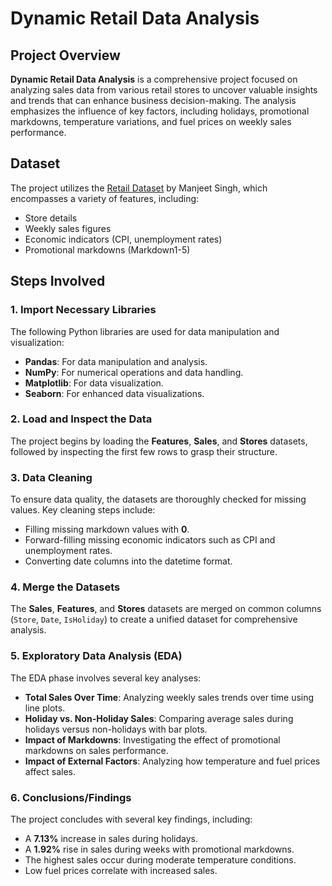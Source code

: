 # Dynamic Retail Data Analysis

## Project Overview
**Dynamic Retail Data Analysis** is a comprehensive project focused on analyzing sales data from various retail stores to uncover valuable insights and trends that can enhance business decision-making. The analysis emphasizes the influence of key factors, including holidays, promotional markdowns, temperature variations, and fuel prices on weekly sales performance.

## Dataset
The project utilizes the [Retail Dataset](https://www.kaggle.com/datasets/manjeetsingh/retaildataset) by Manjeet Singh, which encompasses a variety of features, including:

- Store details
- Weekly sales figures
- Economic indicators (CPI, unemployment rates)
- Promotional markdowns (Markdown1-5)

## Steps Involved

### 1. Import Necessary Libraries
The following Python libraries are used for data manipulation and visualization:
- **Pandas**: For data manipulation and analysis.
- **NumPy**: For numerical operations and data handling.
- **Matplotlib**: For data visualization.
- **Seaborn**: For enhanced data visualizations.

### 2. Load and Inspect the Data
The project begins by loading the **Features**, **Sales**, and **Stores** datasets, followed by inspecting the first few rows to grasp their structure.

### 3. Data Cleaning
To ensure data quality, the datasets are thoroughly checked for missing values. Key cleaning steps include:
- Filling missing markdown values with **0**.
- Forward-filling missing economic indicators such as CPI and unemployment rates.
- Converting date columns into the datetime format.

### 4. Merge the Datasets
The **Sales**, **Features**, and **Stores** datasets are merged on common columns (`Store`, `Date`, `IsHoliday`) to create a unified dataset for comprehensive analysis.

### 5. Exploratory Data Analysis (EDA)
The EDA phase involves several key analyses:
- **Total Sales Over Time**: Analyzing weekly sales trends over time using line plots.
- **Holiday vs. Non-Holiday Sales**: Comparing average sales during holidays versus non-holidays with bar plots.
- **Impact of Markdowns**: Investigating the effect of promotional markdowns on sales performance.
- **Impact of External Factors**: Analyzing how temperature and fuel prices affect sales.

### 6. Conclusions/Findings
The project concludes with several key findings, including:
- A **7.13%** increase in sales during holidays.
- A **1.92%** rise in sales during weeks with promotional markdowns.
- The highest sales occur during moderate temperature conditions.
- Low fuel prices correlate with increased sales.

